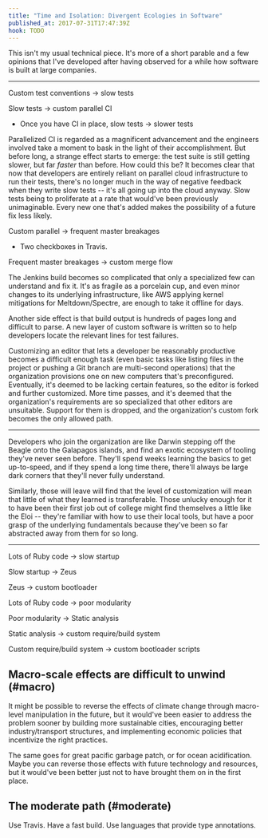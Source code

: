 ```yaml
---
title: "Time and Isolation: Divergent Ecologies in Software"
published_at: 2017-07-31T17:47:39Z
hook: TODO
---
```


This isn't my usual technical piece. It's more of a short
parable and a few opinions that I've developed after having
observed for a while how software is built at large companies.

---

Custom test conventions -> slow tests

Slow tests -> custom parallel CI

* Once you have CI in place, slow tests -> slower tests

Parallelized CI is regarded as a magnificent advancement
and the engineers involved take a moment to bask in the
light of their accomplishment. But before long, a strange
effect starts to emerge: the test suite is still getting
slower, but far _faster_ than before. How could this be? It
becomes clear that now that developers are entirely reliant
on parallel cloud infrastructure to run their tests,
there's no longer much in the way of negative feedback when
they write slow tests -- it's all going up into the cloud
anyway. Slow tests being to proliferate at a rate that
would've been previously unimaginable. Every new one that's
added makes the possibility of a future fix less likely.

Custom parallel -> frequent master breakages

* Two checkboxes in Travis.

Frequent master breakages -> custom merge flow

The Jenkins build becomes so complicated that only a
specialized few can understand and fix it. It's as fragile
as a porcelain cup, and even minor changes to its
underlying infrastructure, like AWS applying kernel
mitigations for Meltdown/Spectre, are enough to take it
offline for days.

Another side effect is that build output is hundreds of
pages long and difficult to parse. A new layer of custom
software is written so to help developers locate the
relevant lines for test failures.

Customizing an editor that lets a developer be reasonably
productive becomes a difficult enough task (even basic
tasks like listing files in the project or pushing a Git
branch are multi-second operations) that the organization
provisions one on new computers that's preconfigured.
Eventually, it's deemed to be lacking certain features, so
the editor is forked and further customized. More time
passes, and it's deemed that the organization's
requirements are so specialized that other editors are
unsuitable. Support for them is dropped, and the
organization's custom fork becomes the only allowed path.

---

Developers who join the organization are like Darwin
stepping off the Beagle onto the Galapagos islands, and
find an exotic ecosystem of tooling they've never seen
before. They'll spend weeks learning the basics to get
up-to-speed, and if they spend a long time there, there'll
always be large dark corners that they'll never fully
understand.

Similarly, those will leave will find that the level of
customization will mean that little of what they learned is
transferable. Those unlucky enough for it to have been
their first job out of college might find themselves a
little like the Eloi -- they're familiar with how to use
their local tools, but have a poor grasp of the underlying
fundamentals because they've been so far abstracted away
from them for so long.

---

Lots of Ruby code -> slow startup

Slow startup -> Zeus

Zeus -> custom bootloader

Lots of Ruby code -> poor modularity

Poor modularity -> Static analysis

Static analysis -> custom require/build system

Custom require/build system -> custom bootloader scripts

## Macro-scale effects are difficult to unwind (#macro)

It might be possible to reverse the effects of climate
change through macro-level manipulation in the future, but
it would've been easier to address the problem sooner by
building more sustainable cities, encouraging better
industry/transport structures, and implementing economic
policies that incentivize the right practices.

The same goes for great pacific garbage patch, or for ocean
acidification. Maybe you can reverse those effects with
future technology and resources, but it would've been
better just not to have brought them on in the first place.

## The moderate path (#moderate)

Use Travis.
Have a fast build.
Use languages that provide type annotations.
